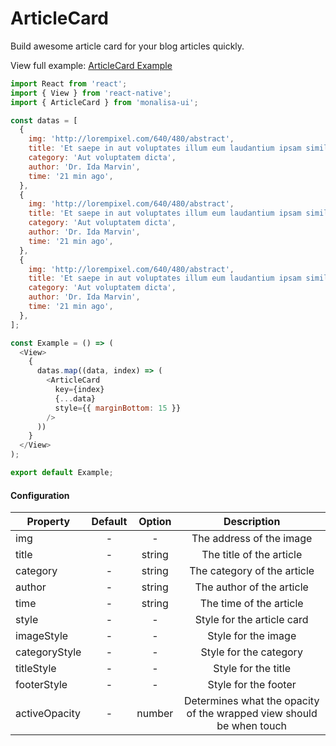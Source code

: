# ArticleCard

Build awesome article card for your blog articles quickly.

View full example: [ArticleCard Example](/example/ArticleCard/index.js)

```javascript
import React from 'react';
import { View } from 'react-native';
import { ArticleCard } from 'monalisa-ui';

const datas = [
  {
    img: 'http://lorempixel.com/640/480/abstract',
    title: 'Et saepe in aut voluptates illum eum laudantium ipsam similique.',
    category: 'Aut voluptatem dicta',
    author: 'Dr. Ida Marvin',
    time: '21 min ago',
  },
  {
    img: 'http://lorempixel.com/640/480/abstract',
    title: 'Et saepe in aut voluptates illum eum laudantium ipsam similique.',
    category: 'Aut voluptatem dicta',
    author: 'Dr. Ida Marvin',
    time: '21 min ago',
  },
  {
    img: 'http://lorempixel.com/640/480/abstract',
    title: 'Et saepe in aut voluptates illum eum laudantium ipsam similique.',
    category: 'Aut voluptatem dicta',
    author: 'Dr. Ida Marvin',
    time: '21 min ago',
  },
];

const Example = () => (
  <View>
    {
      datas.map((data, index) => (
        <ArticleCard
          key={index}
          {...data}
          style={{ marginBottom: 15 }}
        />
      ))
    }
  </View>
);

export default Example;
```

#### Configuration

| Property      | Default       | Option    | Description  |
| ------------- |:-------------:|:---------:|:------------:|
| img           | -             | -         | The address of the image |
| title         | -             | string    | The title of the article |
| category      | -             | string    | The category of the article |
| author        | -             | string    | The author of the article |
| time          | -             | string    | The time of the article |
| style         | -             | -         | Style for the article card |
| imageStyle    | -             | -         | Style for the image |
| categoryStyle | -             | -         | Style for the category |
| titleStyle    | -             | -         | Style for the title |
| footerStyle   | -             | -         | Style for the footer |
| activeOpacity | -             | number    | Determines what the opacity of the wrapped view should be when touch |